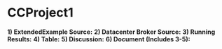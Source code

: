 # CCProject1
**1) ExtendedExample Source:**
**2) Datacenter Broker Source:**
**3) Running Results:**
**4) Table:**
**5) Discussion:**
**6) Document (Includes 3-5):**
